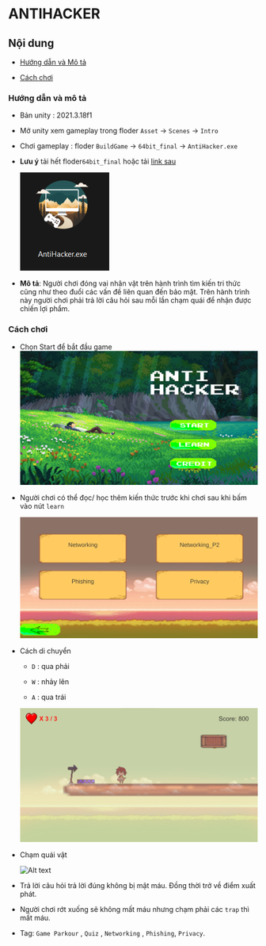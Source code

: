 # ANTIHACKER

## Nội dung 

- [Hướng dẫn và Mô tả]()

- [Cách chơi]()


### Hướng dẫn và mô tả

- Bản unity : 2021.3.18f1

- Mở unity xem gameplay trong floder `Asset` -> `Scenes` -> `Intro` 

- Chơi gameplay : floder `BuildGame` -> `64bit_final` -> `AntiHacker.exe` 

- **Lưu ý** tải hết floder`64bit_final` hoặc tải [link sau](https://drive.google.com/drive/folders/1YHb0qo0mR4W_RTG5Uosd_BkD5128nd1F) 

    ![Alt text](Report/gamelogo.png)

- **Mô tả**: Người chơi đóng vai nhân vật trên hành trình tìm kiến tri thức cũng như theo đuổi các vấn đề liên quan đến bảo mật. Trên hành trình này người chơi phải trả lời câu hỏi sau mỗi lần chạm quái để nhận được chiến lợi phẩm.
### Cách chơi 

- Chọn Start để bắt đầu game
    ![Alt text](Report/image.png)


- Người chơi có thể đọc/ học thêm kiến thức trước khi chơi sau khi bấm vào nút `learn`

    ![Alt text](Report/learn.png)

- Cách di chuyển
    
    - `D` : qua phải 

    - `W` : nhảy lên 

    - `A` : qua trái

    ![Alt text](Report/image-1.png)

- Chạm quái vật 

    ![Alt text](Report/demo.gif)

    

- Trả lời câu hỏi trả lời đúng không bị mật máu. Đồng thời trở về điểm xuất phát.

- Người chơi rớt xuống sẽ không mất máu nhưng chạm phải các `trap` thì mất máu.


- Tag: `Game Parkour` , `Quiz` , `Networking` , `Phishing`, `Privacy`.


